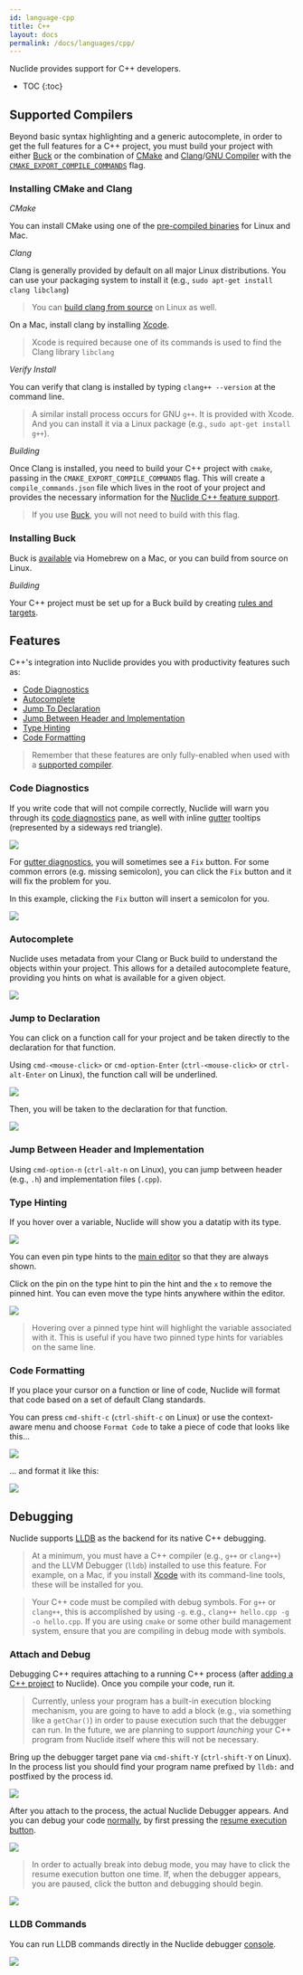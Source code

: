 ```yaml
---
id: language-cpp
title: C++
layout: docs
permalink: /docs/languages/cpp/
---
```


Nuclide provides support for C++ developers.

* TOC
{:toc}

## Supported Compilers

Beyond basic syntax highlighting and a generic autocomplete, in order to get the full features for
a C++ project, you must build your project with either [Buck](http://buckbuild.com) or the
combination of [CMake](https://cmake.org/) and
[Clang](http://clang.llvm.org/)/[GNU Compiler](https://gcc.gnu.org/) with the
[`CMAKE_EXPORT_COMPILE_COMMANDS`](http://clang.llvm.org/docs/JSONCompilationDatabase.html) flag.

### Installing CMake and Clang

*CMake*

You can install CMake using one of the [pre-compiled binaries](https://cmake.org/install/) for
Linux and Mac.

*Clang*

Clang is generally provided by default on all major Linux distributions. You can use your packaging
system to install it (e.g., `sudo apt-get install clang libclang`)

> You can [build clang from source](http://clang.llvm.org/get_started.html) on Linux as well.

On a Mac, install clang by installing [Xcode](https://developer.apple.com/xcode/).

> Xcode is required because one of its commands is used to find the Clang library `libclang`

*Verify Install*

You can verify that clang is installed by typing `clang++ --version` at the command line.

> A similar install process occurs for GNU `g++`. It is provided with Xcode. And you can install
> it via a Linux package (e.g., `sudo apt-get install g++`).

*Building*

Once Clang is installed, you need to build your C++ project with `cmake`, passing in the
`CMAKE_EXPORT_COMPILE_COMMANDS` flag. This will create a `compile_commands.json` file which lives
in the root of your project and provides the necessary information for the
[Nuclide C++ feature support](#features).

> If you use [Buck](#supported-compilers__installing-buck), you will not need to build with this
> flag.

### Installing Buck

Buck is [available](https://buckbuild.com/setup/install.html) via Homebrew on a Mac, or you can
build from source on Linux.

*Building*

Your C++ project must be set up for a Buck build by creating
[rules and targets](https://buckbuild.com/about/overview.html).

## Features

C++'s integration into Nuclide provides you with productivity features such as:

- [Code Diagnostics](#features__code-diagnostics)
- [Autocomplete](#features__autocomplete)
- [Jump To Declaration](#features__jump-to-declaration)
- [Jump Between Header and Implementation](#features__jump-between-header-and-implementation)
- [Type Hinting](#features__type-hinting)
- [Code Formatting](#features__code-formatting)

> Remember that these features are only fully-enabled when used with a
> [supported compiler](#supported-compiler).

### Code Diagnostics

If you write code that will not compile correctly, Nuclide will warn you through its
[code diagnostics](/docs/editor/basics/#code-diagnostics) pane, as well with inline
[gutter](/docs/editor/basics/#gutter) tooltips (represented by a sideways red triangle).

![](/static/images/docs/language-cpp-code-diagnostics.png)

For [gutter diagnostics](/docs/editor/basics/#gutter), you will sometimes see a `Fix` button. For
some common errors (e.g. missing semicolon), you can click the `Fix` button and it will fix the
problem for you.

In this example, clicking the `Fix` button will insert a semicolon for you.

![](/static/images/docs/language-cpp-code-diagnostics-gutter-fix.png)

### Autocomplete

Nuclide uses metadata from your Clang or Buck build to understand the objects within your project.
This allows for a detailed autocomplete feature, providing you hints on what is available for a
given object.

![](/static/images/docs/language-cpp-autocomplete.png)

### Jump to Declaration

You can click on a function call for your project and be taken directly to the declaration for that
function.

Using `cmd-<mouse-click>` or `cmd-option-Enter` (`ctrl-<mouse-click>` or `ctrl-alt-Enter` on
Linux), the function call will be underlined.

![](/static/images/docs/language-cpp-jump-to-declaration-link.png)

Then, you will be taken to the declaration for that function.

![](/static/images/docs/language-cpp-jump-to-declaration-result.png)

### Jump Between Header and Implementation

Using `cmd-option-n` (`ctrl-alt-n` on Linux), you can jump between header (e.g., `.h`) and
implementation files (`.cpp`).

### Type Hinting

If you hover over a variable, Nuclide will show you a datatip with its type.

![](/static/images/docs/language-cpp-type-hint.png)

You can even pin type hints to the [main editor](/docs/editor/basics/#editing-area) so that they
are always shown.

Click on the pin on the type hint to pin the hint and the `x` to remove the pinned hint. You can
even move the type hints anywhere within the editor.

![](/static/images/docs/language-cpp-type-hint-pinned.png)

> Hovering over a pinned type hint will highlight the variable associated with it. This is useful
> if you have two pinned type hints for variables on the same line.

### Code Formatting

If you place your cursor on a function or line of code, Nuclide will format that code based on a
set of default Clang standards.

You can press `cmd-shift-c` (`ctrl-shift-c` on Linux) or use the context-aware menu and choose
`Format Code` to take a piece of code that looks like this...

![](/static/images/docs/language-cpp-code-formatting-before.png)

... and format it like this:

![](/static/images/docs/language-cpp-code-formatting-after.png)

## Debugging

Nuclide supports [LLDB](http://lldb.llvm.org/) as the backend for its native C++ debugging.

> At a minimum, you must have a C++ compiler (e.g., `g++` or `clang++`) and the LLVM Debugger
> (`lldb`) installed to use this feature. For example, on a Mac, if you install
> [Xcode](https://developer.apple.com/xcode/) with its command-line tools, these will be installed
> for you.

> Your C++ code must be compiled with debug symbols. For `g++` or `clang++`, this is accomplished
> by using `-g`. e.g., `clang++ hello.cpp -g -o hello.cpp`. If you are using `cmake` or some other
> build management system, ensure that you are compiling in debug mode with symbols.

### Attach and Debug

Debugging C++ requires attaching to a running C++ process (after
[adding a C++ project](/docs/quick-start/getting-started/#adding-a-project) to Nuclide). Once you
compile your code, run it.

> Currently, unless your program has a built-in execution blocking mechanism, you are going to have
> to add a block (e.g., via something like a `getChar()`) in order to pause execution such that the
> debugger can run. In the future, we are planning to support *launching* your C++ program from
> Nuclide itself where this will not be necessary.

Bring up the debugger target pane via `cmd-shift-Y` (`ctrl-shift-Y` on Linux). In the process list
you should find your program name prefixed by `lldb:` and postfixed by the process id.

![](/static/images/docs/feature-debugger-languages-cpp-attach.png)

After you attach to the process, the actual Nuclide Debugger appears. And you can debug your
code [normally](/docs/features/debugger/#basics), by first pressing the
[resume execution button](/docs/features/debugger/#basics__stepping).

![](/static/images/docs/feature-debugger-languages-cpp-breakpoint.png)

> In order to actually break into debug mode, you may have to click the resume execution button one
> time. If, when the debugger appears, you are paused, click the button and debugging should begin.

![](/static/images/docs/feature-debugger-languages-cpp-quirk.png)

### LLDB Commands

You can run LLDB commands directly in the Nuclide debugger
[console](/docs/features/debugger#basics__evaluation).

![](/static/images/docs/feature-debugger-languages-cpp-console.png)
